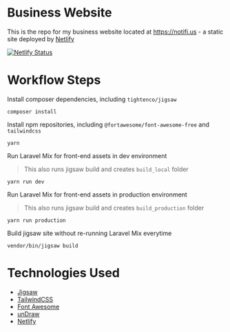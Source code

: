 # Business Website

This is the repo for my business website located at https://notifi.us - a static site deployed by [Netlify](https://www.netlify.com)

[![Netlify Status](https://api.netlify.com/api/v1/badges/1e85c5b0-265c-473e-944e-336592388a52/deploy-status)](https://app.netlify.com/sites/elated-ptolemy-389429/deploys)
# Workflow Steps

Install composer dependencies, including `tightenco/jigsaw`

    composer install

Install npm repositories, including `@fortawesome/font-awesome-free` and `tailwindcss`

    yarn

Run Laravel Mix for front-end assets in dev environment

> This also runs jigsaw build and creates `build_local` folder

    yarn run dev

Run Laravel Mix for front-end assets in production environment

> This also runs jigsaw build and creates `build_production` folder

    yarn run production

Build jigsaw site without re-running Laravel Mix everytime

    vendor/bin/jigsaw build

# Technologies Used

* [Jigsaw](https://jigsaw.tighten.co)
* [TailwindCSS](https://tailwindcss.com)
* [Font Awesome](https://fontawesome.com)
* [unDraw](https://undraw.co)
* [Netlify](https://www.netlify.com)

